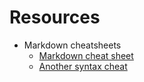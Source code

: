 # Resources

- Markdown cheatsheets
  - [Markdown cheat sheet](https://www.markdownguide.org/cheat-sheet/)
  - [Another syntax cheat](https://guides.github.com/pdfs/markdown-cheatsheet-online.pdf)
